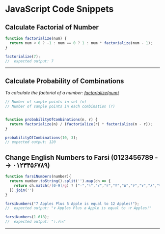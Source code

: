 # JavaScript Code Snippets

## Calculate Factorial of Number
```javascript
function factorialize(num) {
  return num < 0 ? -1 : num == 0 ? 1 : num * factorialize(num - 1);
}

factorialize(7);
//  expected output: 7
```
---
## Calculate Probability of Combinations
_To calculate the factorial of a number: [factorialize(num)](#Calculate-Factorial-of-Number)_
```javascript
// Number of sample points in set (n)	
// Number of sample points in each combination (r)


function probabilityOfCombinations(n, r) {
  return factorialize(n) / (factorialize(r) * factorialize(n - r));
}

probabilityOfCombinations(10, 3);
// expected output: 120

```
## Change English Numbers to Farsi (0123456789 --> ۰۱۲۳۴۵۶۷۸۹)
```javascript
function farsiNumbers(number){
  return number.toString().split('').map(ch => {
    return ch.match(/[0-9]/g) ? ["۰","۱","۲","۳","۴","۵","۶","۷","۸","۹"][parseInt(ch)] : ch
  }).join('')
}

farsiNumbers("7 Apples Plus 5 Apple is equal to 12 Apples!");
//  expected output: "۷ Apples Plus ۵ Apple is equal to ۱۲ Apples!"

farsiNumbers(1.618);
//  expected output: "۱.۶۱۸"

```
---
